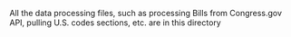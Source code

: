 All the data processing files, such as processing Bills from Congress.gov API, pulling U.S. codes sections, etc. are in this directory
